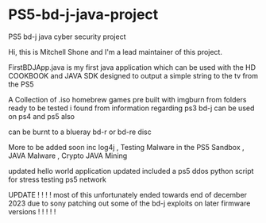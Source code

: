 # PS5-bd-j-java-project
PS5 bd-j java cyber security project 

Hi, this is Mitchell Shone  and I'm a lead maintainer of this project.

FirstBDJApp.java    is my first java application which can be used with the HD COOKBOOK and JAVA SDK designed to output a simple string to the tv from the PS5

A Collection of .iso homebrew games pre built with imgburn from folders ready to be tested i found from information regarding ps3 bd-j can be used on ps4 and ps5 also

can be burnt to a blueray bd-r or bd-re disc 

More to be added soon inc log4j , Testing Malware in the PS5 Sandbox , JAVA Malware , Crypto JAVA Mining

updated hello world application
updated included a ps5 ddos python script for stress testing ps5 network


UPDATE ! ! ! ! most of this unfortunately ended towards end of december 2023 due to sony patching out some of the bd-j exploits on later firmware versions ! ! ! ! !

